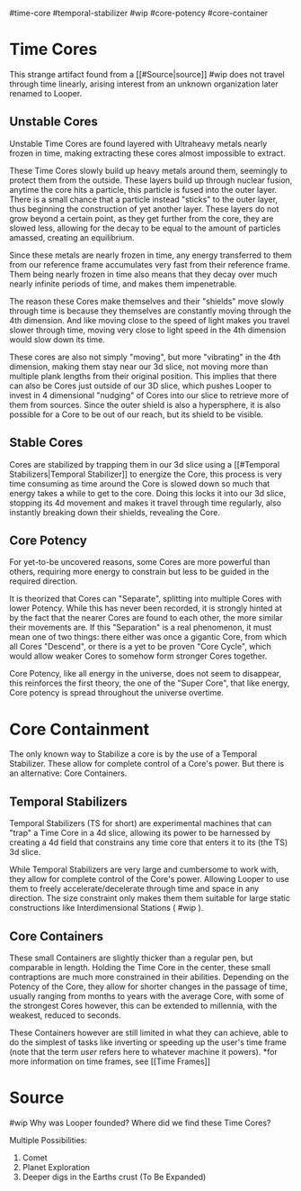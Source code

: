 #time-core #temporal-stabilizer #wip #core-potency #core-container
# Time Cores
This strange artifact found from a [[#Source|source]] #wip does not travel through time linearly, arising interest from an unknown organization later renamed to Looper.

## Unstable Cores
Unstable Time Cores are found layered with Ultraheavy metals nearly frozen in time, making extracting these cores almost impossible to extract.

These Time Cores slowly build up heavy metals around them, seemingly to protect them from the outside. These layers build up through nuclear fusion, anytime the core hits a particle, this particle is fused into the outer layer. There is a small chance that a particle instead "sticks" to the outer layer, thus beginning the construction of yet another layer. These layers do not grow beyond a certain point, as they get further from the core, they are slowed less, allowing for the decay to be equal to the amount of particles amassed, creating an equilibrium.

Since these metals are nearly frozen in time, any energy transferred to them from our reference frame accumulates very fast from their reference frame. Them being nearly frozen in time also means that they decay over much nearly infinite periods of time, and makes them impenetrable.

The reason these Cores make themselves and their "shields" move slowly through time is because they themselves are constantly moving through the 4th dimension. And like moving close to the speed of light makes you travel slower through time, moving very close to light speed in the 4th dimension would slow down its time.

These cores are also not simply "moving", but more "vibrating" in the 4th dimension, making them stay near our 3d slice, not moving more than multiple plank lengths from their original position.
This implies that there can also be Cores just outside of our 3D slice, which pushes Looper to invest in 4 dimensional "nudging" of Cores into our slice to retrieve more of them from sources. Since the outer shield is also a hypersphere, it is also possible for a Core to be out of our reach, but its shield to be visible. 
## Stable Cores
Cores are stabilized by trapping them in our 3d slice using a [[#Temporal Stabilizers|Temporal Stabilizer]] to energize the Core, this process is very time consuming as time around the Core is slowed down so much that energy takes a while to get to the core. Doing this locks it into our 3d slice, stopping its 4d movement and makes it travel through time regularly, also instantly breaking down their shields, revealing the Core.

## Core Potency
For yet-to-be uncovered reasons, some Cores are more powerful than others, requiring more energy to constrain but less to be guided in the required direction.

It is theorized that Cores can "Separate", splitting into multiple Cores with lower Potency. While this has never been recorded, it is strongly hinted at by the fact that the nearer Cores are found to each other, the more similar their movements are. If this "Separation" is a real phenomenon, it must mean one of two things: there either was once a gigantic Core, from which all Cores "Descend", or there is a yet to be proven "Core Cycle", which would allow weaker Cores to somehow form stronger Cores together.

Core Potency, like all energy in the universe, does not seem to disappear, this reinforces the first theory, the one of the "Super Core", that like energy, Core potency is spread throughout the universe overtime.

# Core Containment
The only known way to Stabilize a core is by the use of a Temporal Stabilizer. These allow for complete control of a Core's power. But there is an alternative: Core Containers.
## Temporal Stabilizers
Temporal Stabilizers (TS for short) are experimental machines that can "trap" a Time Core in a 4d slice, allowing its power to be harnessed by creating a 4d field that constrains any time core that enters it to its (the TS) 3d slice.

While Temporal Stabilizers are very large and cumbersome to work with, they allow for complete control of the Core's power. Allowing Looper to use them to freely accelerate/decelerate through time and space in any direction. The size constraint only makes them them suitable for large static constructions like Interdimensional Stations ( #wip ). 

## Core Containers
These small Containers are slightly thicker than a regular pen, but comparable in length. Holding the Time Core in the center, these small contraptions are much more constrained in their abilities. Depending on the Potency of the Core, they allow for shorter changes in the passage of time, usually ranging from months to years with the average Core, with some of the strongest Cores however, this can be extended to millennia, with the weakest, reduced to seconds. 

These Containers however are still limited in what they can achieve, able to do the simplest of tasks like inverting or speeding up the user's time frame (note that the term *user* refers here to whatever machine it powers).
*for more information on time frames, see [[Time Frames]]

# Source
#wip
Why was Looper founded? Where did we find these Time Cores?

Multiple Possibilities:
1. Comet
2. Planet Exploration
3. Deeper digs in the Earths crust
(To Be Expanded)